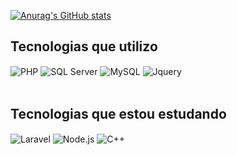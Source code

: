 [![Anurag's GitHub stats](https://github-readme-stats.vercel.app/api?username=FelipeSferra&theme=merko)](https://github.com/anuraghazra/github-readme-stats)

## Tecnologias que utilizo
<div style="display: inline_block">
  <img align="center" alt="PHP" src="https://img.shields.io/badge/PHP-777BB4?style=for-the-badge&logo=php&logoColor=white" />
  <img align="center" alt="SQL Server" src="https://img.shields.io/badge/Microsoft_SQL_Server-CC2927?style=for-the-badge&logo=microsoft-sql-server&logoColor=white" />
  <img align="center" alt="MySQL" src="https://img.shields.io/badge/MySQL-00000F?style=for-the-badge&logo=mysql&logoColor=white" />
  <img align="center" alt="Jquery" src="https://img.shields.io/badge/jQuery-0769AD?style=for-the-badge&logo=jquery&logoColor=white" />
</div><br/>

## Tecnologias que estou estudando
<div style="display: inline_block">
  <img align="center" alt="Laravel" src="https://img.shields.io/badge/Laravel-FF2D20?style=for-the-badge&logo=laravel&logoColor=white" />
  <img align="center" alt="Node.js" src="https://img.shields.io/badge/Node.js-43853D?style=for-the-badge&logo=node.js&logoColor=white" />
  <img align="center" alt="C++" src="https://img.shields.io/badge/C%2B%2B-00599C?style=for-the-badge&logo=c%2B%2B&logoColor=white" />
</div><br/>
